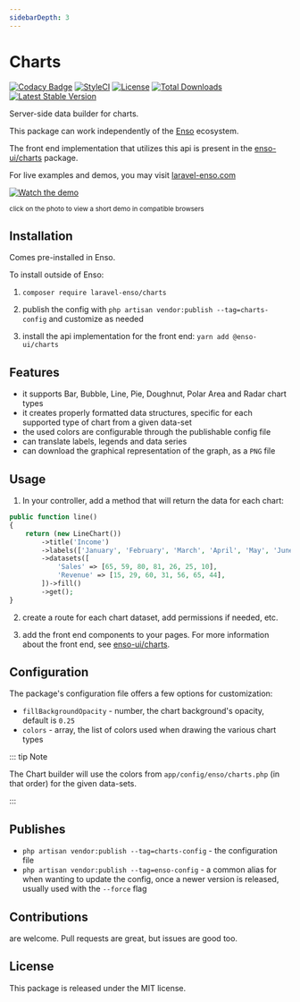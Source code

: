 ```yaml
---
sidebarDepth: 3
---
```


# Charts

[![Codacy Badge](https://api.codacy.com/project/badge/Grade/aa6c0917f8c6425f87eb94c01d84b2f8)](https://www.codacy.com/app/laravel-enso/charts?utm_source=github.com&amp;utm_medium=referral&amp;utm_content=laravel-enso/charts&amp;utm_campaign=Badge_Grade)
[![StyleCI](https://github.styleci.io/repos/85484767/shield?branch=master)](https://github.styleci.io/repos/85484767)
[![License](https://poser.pugx.org/laravel-enso/charts/license)](https://packagist.org/packages/laravel-enso/charts)
[![Total Downloads](https://poser.pugx.org/laravel-enso/charts/downloads)](https://packagist.org/packages/laravel-enso/charts)
[![Latest Stable Version](https://poser.pugx.org/laravel-enso/charts/version)](https://packagist.org/packages/laravel-enso/charts)

Server-side data builder for charts.

This package can work independently of the [Enso](https://github.com/laravel-enso/Enso) ecosystem.

The front end implementation that utilizes this api is present in the [enso-ui/charts](https://github.com/enso-ui/charts) package.

For live examples and demos, you may visit [laravel-enso.com](https://www.laravel-enso.com)

[![Watch the demo](https://laravel-enso.github.io/charts/screenshots/bulma_cap002_thumb.png)](https://laravel-enso.github.io/charts/videos/bulma_demo_01.webm)

<sup>click on the photo to view a short demo in compatible browsers</sup>

## Installation

Comes pre-installed in Enso. 

To install outside of Enso:

1. `composer require laravel-enso/charts`

2. publish the config with `php artisan vendor:publish --tag=charts-config` and customize as needed

3. install the api implementation for the front end: `yarn add @enso-ui/charts`

## Features

- it supports Bar, Bubble, Line, Pie, Doughnut, Polar Area and Radar chart types
- it creates properly formatted data structures, specific for each supported type of chart from a given data-set
- the used colors are configurable through the publishable config file
- can translate labels, legends and data series
- can download the graphical representation of the graph, as a `PNG` file

## Usage

1. In your controller, add a method that will return the data for each chart:

```php
public function line()
{
    return (new LineChart())
        ->title('Income')
        ->labels(['January', 'February', 'March', 'April', 'May', 'June', 'July'])
        ->datasets([
            'Sales' => [65, 59, 80, 81, 26, 25, 10],
            'Revenue' => [15, 29, 60, 31, 56, 65, 44],
        ])->fill()
        ->get();
}
```

2. create a route for each chart dataset, add permissions if needed, etc.

3. add the front end components to your pages. 
For more information about the front end, see [enso-ui/charts](https://github.com/enso-ui/charts). 

## Configuration

The package's configuration file offers a few options for customization:
- `fillBackgroundOpacity` - number, the chart background's opacity, default is `0.25`
- `colors` - array, the list of colors used when drawing the various chart types

::: tip Note

The Chart builder will use the colors from `app/config/enso/charts.php` (in that order) for the given data-sets.

:::

## Publishes

- `php artisan vendor:publish --tag=charts-config` - the configuration file
- `php artisan vendor:publish --tag=enso-config` - a common alias for when wanting to update the config,
once a newer version is released, usually used with the `--force` flag

## Contributions

are welcome. Pull requests are great, but issues are good too.

## License

This package is released under the MIT license.
